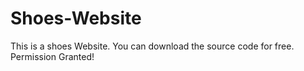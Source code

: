 # Shoes-Website
This is a shoes Website. You can download the source code for free. Permission Granted!
